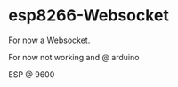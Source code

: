 esp8266-Websocket
=================

For now a Websocket. 

For now not working and @ arduino

ESP @ 9600
